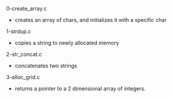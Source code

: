 0-create_array.c
* creates an array of chars, and initializes it with a specific char

1-strdup.c
* copies a string to newly allocated memory

2-str_concat.c
* concatenates two strings

3-alloc_grid.c
* returns a pointer to a 2 dimensional array of integers.


